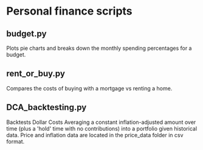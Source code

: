 # Personal finance scripts

## budget.py
Plots pie charts and breaks down the monthly spending percentages for a budget.

## rent_or_buy.py
Compares the costs of buying with a mortgage vs renting a home.

## DCA_backtesting.py
Backtests Dollar Costs Averaging a constant inflation-adjusted amount over time (plus a 'hold' time with no contributions) into a portfolio given historical data.
Price and inflation data are located in the price_data folder in csv format.
